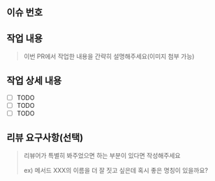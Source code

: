 ## 이슈 번호

## 작업 내용

> 이번 PR에서 작업한 내용을 간략히 설명해주세요(이미지 첨부 가능)

## 작업 상세 내용

- [ ] TODO
- [ ] TODO
- [ ] TODO

## 리뷰 요구사항(선택)

> 리뷰어가 특별히 봐주었으면 하는 부분이 있다면 작성해주세요
>
> ex) 메서드 XXX의 이름을 더 잘 짓고 싶은데 혹시 좋은 명칭이 있을까요?
